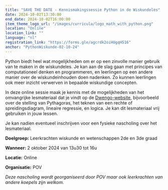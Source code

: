 ```yaml
---
title: "SAVE THE DATE - Kennismakingssessie Python in de Wiskundeles"
date: 2024-10-02T13:30:00
end_date: 2024-10-02T16:00:00
item_theme_logo_url: "/images/curricula/logo_math_with_python.png"
location: "Online"
location_link: ""
language: "nl"
registration_link: "https://forms.gle/agcrdk2oiHUgqH516"
anchor: "PythonWiskunde-02-10-24"
---
```

Python biedt heel wat mogelijkheden om er op een zinvolle manier gebruik van te maken in de wiskundeles. 
Je kan aan de slag gaan met principes van computationeel denken en programmeren, 
en leerlingen op een andere manier over de wiskundeinhouden doen nadenken. Zo kunnen leerlingen ook meer inzicht verwerven in bepaalde wiskundige concepten.

In deze online sessie maak je kennis met de mogelijkheden van het omvangrijke lesmateriaal dat je vindt op de [Dwengo-website](https://dwengo.org/wiskunde), bijvoorbeeld
over de stelling van Pythagoras, het teknen van een rechte of spreidingsdiagram, lineaire regressie, en logica.
Je kan dit lesmateriaal vrij gebruiken in jouw lessen. 

Je kan nadien eventueel inschrijven voor een fysieke nascholing over het lesmateriaal. 

**Doelgroep:** Leerkrachten wiskunde en wetenschappen 2de en 3de graad

**Wanneer:** 2 oktober 2024 van 13u30 tot 16u

**Locatie:** Online 

**Organisatie:** POV

*Deze nascholing wordt georganiseerd door POV maar ook leerkrachten van andere koepels zijn welkom.* 
